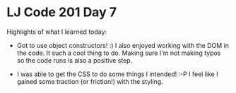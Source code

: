 # LJ Code 201 Day 7

Highlights of what I learned today:

- Got to use object constructors! :)  I also enjoyed working with the DOM in the code. It such a cool thing to do. Making sure I'm not making typos so the code runs is also a positive step.

- I was able to get the CSS to do some things I intended! :-P  I feel like I gained some traction (or friction!) with the styling.
